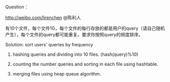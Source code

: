 ﻿Question：

http://weibo.com/lirenchen @陈利人

有10个文件，每个文件1G，每个文件的每行存放的都是用户的query（请自己随机产生），每个文件的query都可能重复。要求你按照query的频度排序。

Solution:
sort users' queries by frequency

1. hashing queries and dividing into 10 files. (hash(query)%10)

2. counting the number queries and sorting in each file using hashtable.

3. merging files using heap queue algorithm.
